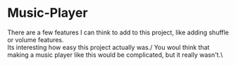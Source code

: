 # Music-Player

There are a few features I can think to add to this project, like adding shuffle or volume features.\
Its interesting how easy this project actually was./ 
You woul think that making a music player like this would be complicated, but it really wasn't.\
